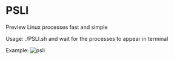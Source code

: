 # PSLI

Preview Linux processes fast and simple

Usage: ./PSLI.sh
and wait for the processes to appear in terminal

Example: 
![psli](https://github.com/user-attachments/assets/a68c1b41-dcde-41da-9271-c71037698a80)

